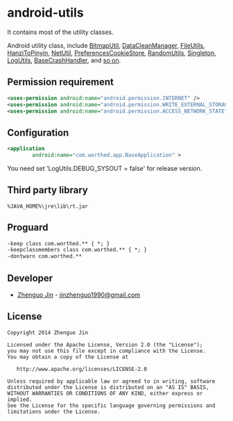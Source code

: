 android-utils
=============

  It contains most of the utility classes. 
  
  Android utility class, include [BitmapUtil](https://github.com/jingle1267/android-utils/blob/master/src/com/worthed/util/BitmapUtil.java), [DataCleanManager](https://github.com/jingle1267/android-utils/blob/master/src/com/worthed/util/DataCleanManager.java), [FileUtils](https://github.com/jingle1267/android-utils/blob/master/src/com/worthed/util/FileUtils.java), [HanziToPinyin](https://github.com/jingle1267/android-utils/blob/master/src/com/worthed/util/HanziToPinyin.java), [NetUtil](https://github.com/jingle1267/android-utils/blob/master/src/com/worthed/util/NetUtil.java), [PreferencesCookieStore](https://github.com/jingle1267/android-utils/blob/master/src/com/worthed/util/PreferencesCookieStore.java), [RandomUtils](https://github.com/jingle1267/android-utils/blob/master/src/com/worthed/util/RandomUtils.java), [Singleton](https://github.com/jingle1267/android-utils/blob/master/src/com/worthed/util/Singleton.java), [LogUtils](https://github.com/jingle1267/android-utils/blob/master/src/com/worthed/util/LogUtils.java), [BaseCrashHandler](https://github.com/jingle1267/android-utils/blob/master/src/com/worthed/app/BaseCrashHandler.java), and [so on](https://github.com/jingle1267/android-utils/tree/master/src/com/worthed/util).

Permission requirement
----------------------

```xml
<uses-permission android:name="android.permission.INTERNET" />
<uses-permission android:name="android.permission.WRITE_EXTERNAL_STORAGE" />
<uses-permission android:name="android.permission.ACCESS_NETWORK_STATE" />
```

Configuration
-------------

```xml
<application
        android:name="com.worthed.app.BaseApplication" >
```
You need set 'LogUtils.DEBUG_SYSOUT = false' for release version.

Third party library
-------------------

```
%JAVA_HOME%\jre\lib\rt.jar
```


Proguard
--------

``` xml
-keep class com.worthed.** { *; }
-keepclassmembers class com.worthed.** { *; }
-dontwarn com.worthed.**
```

Developer
---------

* [Zhenguo Jin](https://worthed.com) - <jinzhenguo1990@gmail.com>


License
-------

    Copyright 2014 Zhenguo Jin

    Licensed under the Apache License, Version 2.0 (the "License");
    you may not use this file except in compliance with the License.
    You may obtain a copy of the License at

       http://www.apache.org/licenses/LICENSE-2.0

    Unless required by applicable law or agreed to in writing, software
    distributed under the License is distributed on an "AS IS" BASIS,
    WITHOUT WARRANTIES OR CONDITIONS OF ANY KIND, either express or implied.
    See the License for the specific language governing permissions and
    limitations under the License.

